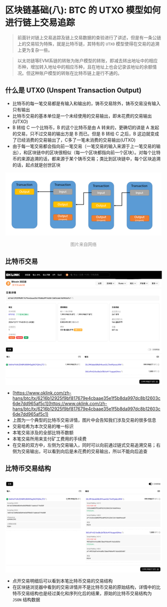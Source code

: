 # 区块链基础(八): BTC 的 UTXO 模型如何进行链上交易追踪

> 前面针对链上交易追踪及链上交易数据的查验进行了讲述，但是有一条公链上的交易较为特殊，就是比特币链，其特有的 `UTXO` 模型使得在交易的追溯上更为复杂一些。

> 以太坊链等EVM系链的转账为账户模型的转账，即减去转出地址中的相应币种，增加转入地址中的相应币种，且在地址上也会记录该地址的余额情况。但这种账户模型的转账在比特币链上是行不通的。

## 什么是 UTXO (Unspent Transaction Output)
* 比特币的每一笔交易都是有输入和输出的，铸币交易除外，铸币交易没有输入只有输出
* 比特币交易的基本单位是一个未经使用的交易输出，即未花费的交易输出(UTXO)
* B 转给 C 一个比特币，B 的这个比特币是由 A 转来的，更确切的讲是 A 发起的交易，只不过交易的输出方是 B 而已。但是 B 转给 C 之后，B 这边就变成了已经消费的交易输出了，C多了一笔未消费的交易输出(UTXO)
* 由于每一笔交易都会指向前一笔交易（一笔交易的输入来源于上一笔交易的输出），和区块链中的区块很相似（每一个区块都指向前一个区块）。对每个比特币的来源追溯的话，都来源于某个铸币交易；类比到区块链中，每个区块追溯的话，起点就是创世区块

![](../images/blockChain/trace_utxo.png)
<center style="color: #929292"> 图片来自网络 </center>

## 比特币交易

![](../images/blockChain/trace_utxo-transaction.png)

* [https://www.oklink.com/zh-hans/btc/tx/6216b12925f9bf817679e4cbaae35e1f5b8da997dc8b12603c6de7dd965af5c1](https://www.oklink.com/zh-hans/btc/tx/6216b12925f9bf817679e4cbaae35e1f5b8da997dc8b12603c6de7dd965af5c1)
* 上图为一个典型的比特币交易详情，图片中会告知我们涉及交易的很多信息
* 交易哈希为本次交易的唯一标识
* 本笔交易涉及的全部比特币数额
* 本笔交易所用来支付矿工费用的手续费
* 在交易的双方中，左侧为交易输入，同时可以向前通过链式交易追溯交易；右侧为交易输出，可以看到向后是未花费的交易输出，所以不能向后追查

## 比特币交易结构

![](../images/blockChain/trace_utxo-transaction-detail.png)

* 点开交易明细后可以看到本笔比特币交易的交易结构
* 在区块链浏览器中看到的交易详情并不是比特币交易的原始结构，详情中的比特币交易结构也是经过美化和序列化后的结果，原始的比特币交易结构为 `JSON` 结构数据